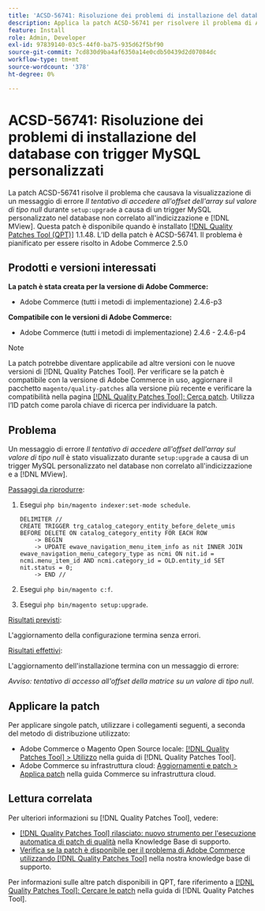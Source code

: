 ```yaml
---
title: 'ACSD-56741: Risoluzione dei problemi di installazione del database con trigger MySQL personalizzati'
description: Applica la patch ACSD-56741 per risolvere il problema di Adobe Commerce, dove un messaggio di errore *Tentativo di accedere all’offset dell’array sul valore di tipo null* viene visualizzato durante "setup:upgrade" a causa di un trigger MySQL personalizzato nel database non correlato all’indicizzazione e  [!DNL MView].
feature: Install
role: Admin, Developer
exl-id: 97839140-03c5-44f0-ba75-935d62f5bf90
source-git-commit: 7cd830d9ba4af6350a14e0cdb50439d2d07084dc
workflow-type: tm+mt
source-wordcount: '378'
ht-degree: 0%

---
```


# ACSD-56741: Risoluzione dei problemi di installazione del database con trigger MySQL personalizzati

La patch ACSD-56741 risolve il problema che causava la visualizzazione di un messaggio di errore *Il tentativo di accedere all&#39;offset dell&#39;array sul valore di tipo null* durante `setup:upgrade` a causa di un trigger MySQL personalizzato nel database non correlato all&#39;indicizzazione e [!DNL MView]. Questa patch è disponibile quando è installato [[!DNL Quality Patches Tool (QPT)]](/help/announcements/adobe-commerce-announcements/magento-quality-patches-released-new-tool-to-self-serve-quality-patches.md) 1.1.48. L’ID della patch è ACSD-56741. Il problema è pianificato per essere risolto in Adobe Commerce 2.5.0

## Prodotti e versioni interessati

**La patch è stata creata per la versione di Adobe Commerce:**

* Adobe Commerce (tutti i metodi di implementazione) 2.4.6-p3

**Compatibile con le versioni di Adobe Commerce:**

* Adobe Commerce (tutti i metodi di implementazione) 2.4.6 - 2.4.6-p4

>[!NOTE]
>
>La patch potrebbe diventare applicabile ad altre versioni con le nuove versioni di [!DNL Quality Patches Tool]. Per verificare se la patch è compatibile con la versione di Adobe Commerce in uso, aggiornare il pacchetto `magento/quality-patches` alla versione più recente e verificare la compatibilità nella pagina [[!DNL Quality Patches Tool]: Cerca patch](https://experienceleague.adobe.com/tools/commerce-quality-patches/index.html). Utilizza l’ID patch come parola chiave di ricerca per individuare la patch.

## Problema

Un messaggio di errore *Il tentativo di accedere all&#39;offset dell&#39;array sul valore di tipo null* è stato visualizzato durante `setup:upgrade` a causa di un trigger MySQL personalizzato nel database non correlato all&#39;indicizzazione e a [!DNL MView].

<u>Passaggi da riprodurre</u>:

1. Esegui `php bin/magento indexer:set-mode schedule`.

   ```
   DELIMITER //
   CREATE TRIGGER trg_catalog_category_entity_before_delete_umis BEFORE DELETE ON catalog_category_entity FOR EACH ROW
       -> BEGIN
       -> UPDATE ewave_navigation_menu_item_info as nit INNER JOIN ewave_navigation_menu_category_type as ncmi ON nit.id = ncmi.menu_item_id AND ncmi.category_id = OLD.entity_id SET nit.status = 0;
       -> END //
   ```

1. Esegui `php bin/magento c:f`.
1. Esegui `php bin/magento setup:upgrade`.

<u>Risultati previsti</u>:

L&#39;aggiornamento della configurazione termina senza errori.

<u>Risultati effettivi</u>:

L&#39;aggiornamento dell&#39;installazione termina con un messaggio di errore:

*Avviso: tentativo di accesso all&#39;offset della matrice su un valore di tipo null*.

## Applicare la patch

Per applicare singole patch, utilizzare i collegamenti seguenti, a seconda del metodo di distribuzione utilizzato:

* Adobe Commerce o Magento Open Source locale: [[!DNL Quality Patches Tool] > Utilizzo](https://experienceleague.adobe.com/docs/commerce-operations/tools/quality-patches-tool/usage.html) nella guida di [!DNL Quality Patches Tool].
* Adobe Commerce su infrastruttura cloud: [Aggiornamenti e patch > Applica patch](https://experienceleague.adobe.com/docs/commerce-cloud-service/user-guide/develop/upgrade/apply-patches.html) nella guida Commerce su infrastruttura cloud.

## Lettura correlata

Per ulteriori informazioni su [!DNL Quality Patches Tool], vedere:

* [[!DNL Quality Patches Tool] rilasciato: nuovo strumento per l&#39;esecuzione automatica di patch di qualità](/help/announcements/adobe-commerce-announcements/magento-quality-patches-released-new-tool-to-self-serve-quality-patches.md) nella Knowledge Base di supporto.
* [Verifica se la patch è disponibile per il problema di Adobe Commerce utilizzando  [!DNL Quality Patches Tool]](/help/support-tools/patches-available-in-qpt-tool/check-patch-for-magento-issue-with-magento-quality-patches.md) nella nostra knowledge base di supporto.

Per informazioni sulle altre patch disponibili in QPT, fare riferimento a [[!DNL Quality Patches Tool]: Cercare le patch](https://experienceleague.adobe.com/tools/commerce-quality-patches/index.html) nella guida di [!DNL Quality Patches Tool].
